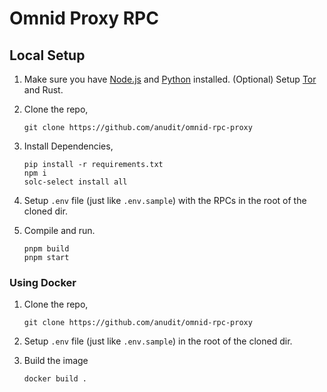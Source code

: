 # Omnid Proxy RPC


## Local Setup

1. Make sure you have [Node.js](https://nodejs.org/en/download/) and [Python](https://www.python.org/downloads/) installed. (Optional) Setup [Tor](https://www.torproject.org/) and Rust.

2. Clone the repo,
    ```
    git clone https://github.com/anudit/omnid-rpc-proxy
    ```

3. Install Dependencies,
    ```
    pip install -r requirements.txt
    npm i
    solc-select install all
    ```

4. Setup `.env` file (just like `.env.sample`) with the RPCs in the root of the cloned dir.

5. Compile and run.

    ```
    pnpm build
    pnpm start
    ```

### Using Docker

1. Clone the repo,
    ```
    git clone https://github.com/anudit/omnid-rpc-proxy
    ```

2. Setup `.env` file (just like `.env.sample`) in the root of the cloned dir.

3. Build the image
    ```
    docker build .
    ```
